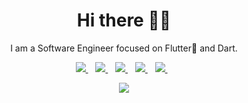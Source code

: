 <h1 align='center'>Hi there 👋🏾 </h1>

<p align='center'>I am a Software Engineer focused on Flutter💙 and Dart.</p>


<p align='center'>
<a href="mailto:this.is.tijani@gmail.com">
  <img src="https://img.shields.io/badge/email me-%23D14836.svg?&style=for-the-badge&logo=gmail&logoColor=white" />
</a>&nbsp;&nbsp;
<a href="https://twitter.com/this_tayyy">
  <img src="https://img.shields.io/badge/twitter-%231DA1F2.svg?&style=for-the-badge&logo=twitter&logoColor=white" />
</a>&nbsp;&nbsp;
<a href="https://www.linkedin.com/in/iloveteajay/">
  <img src="https://img.shields.io/badge/linkedin-%230077B5.svg?&style=for-the-badge&logo=linkedin&logoColor=white" />
</a>&nbsp;&nbsp;
<a href="https://taycodes.dev">
  <img src="https://img.shields.io/badge/Hashnode-2962FF?style=for-the-badge&logo=hashnode&logoColor=white" />
</a>&nbsp;&nbsp;
<a href="https://open.spotify.com/user/31ogqpmlusvhxt2gqykor3rqogim?si=6q7NXqW7SuyW0dVZpNw04Q">
  <img src="https://img.shields.io/badge/Spotify-1ED760?style=for-the-badge&logo=spotify&logoColor=white" />
</a>&nbsp;&nbsp;
</p>
<p align='center'>
 <img src="https://gpvc.arturio.dev/iloveteajay" />
</p>


<!--
**iloveteajay/iloveteajay** is a ✨ _special_ ✨ repository because its `README.md` (this file) appears on your GitHub profile.

Here are some ideas to get you started:

- 🔭 I’m currently working on ...
- 🌱 I’m currently learning ...
- 👯 I’m looking to collaborate on ...
- 🤔 I’m looking for help with ...
- 💬 Ask me about ...
- 📫 How to reach me: ...
- 😄 Pronouns: ...
- ⚡ Fun fact: ...
-->
